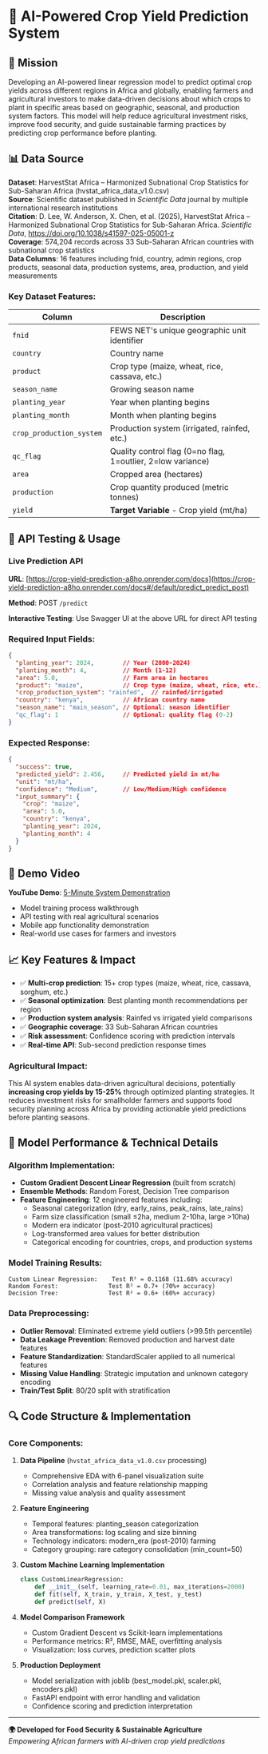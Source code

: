 # 🌾 AI-Powered Crop Yield Prediction System

## 🎯 Mission
Developing an AI-powered linear regression model to predict optimal crop yields across different regions in Africa and globally, enabling farmers and agricultural investors to make data-driven decisions about which crops to plant in specific areas based on geographic, seasonal, and production system factors. This model will help reduce agricultural investment risks, improve food security, and guide sustainable farming practices by predicting crop performance before planting.

## 📊 Data Source
**Dataset**: HarvestStat Africa – Harmonized Subnational Crop Statistics for Sub-Saharan Africa (hvstat_africa_data_v1.0.csv)  
**Source**: Scientific dataset published in *Scientific Data* journal by multiple international research institutions  
**Citation**: D. Lee, W. Anderson, X. Chen, et al. (2025), HarvestStat Africa – Harmonized Subnational Crop Statistics for Sub-Saharan Africa. *Scientific Data*, https://doi.org/10.1038/s41597-025-05001-z  
**Coverage**: 574,204 records across 33 Sub-Saharan African countries with subnational crop statistics  
**Data Columns**: 16 features including fnid, country, admin regions, crop products, seasonal data, production systems, area, production, and yield measurements

### Key Dataset Features:
| Column | Description |
|--------|-------------|
| `fnid` | FEWS NET's unique geographic unit identifier |
| `country` | Country name |
| `product` | Crop type (maize, wheat, rice, cassava, etc.) |
| `season_name` | Growing season name |
| `planting_year` | Year when planting begins |
| `planting_month` | Month when planting begins |
| `crop_production_system` | Production system (irrigated, rainfed, etc.) |
| `qc_flag` | Quality control flag (0=no flag, 1=outlier, 2=low variance) |
| `area` | Cropped area (hectares) |
| `production` | Crop quantity produced (metric tonnes) |
| `yield` | **Target Variable** - Crop yield (mt/ha) |

## 📱 API Testing & Usage

### Live Prediction API
**URL**: [https://crop-yield-prediction-a8ho.onrender.com/docs](https://crop-yield-prediction-a8ho.onrender.com/docs#/default/predict_predict_post)

**Method**: POST `/predict`

**Interactive Testing**: Use Swagger UI at the above URL for direct API testing

### Required Input Fields:
```json
{
  "planting_year": 2024,        // Year (2000-2024)
  "planting_month": 4,          // Month (1-12)
  "area": 5.0,                  // Farm area in hectares
  "product": "maize",           // Crop type (maize, wheat, rice, etc.)
  "crop_production_system": "rainfed",  // rainfed/irrigated
  "country": "kenya",           // African country name
  "season_name": "main_season", // Optional: season identifier
  "qc_flag": 1                  // Optional: quality flag (0-2)
}
```

### Expected Response:
```json
{
  "success": true,
  "predicted_yield": 2.456,     // Predicted yield in mt/ha
  "unit": "mt/ha",
  "confidence": "Medium",       // Low/Medium/High confidence
  "input_summary": {
    "crop": "maize",
    "area": 5.0,
    "country": "kenya",
    "planting_year": 2024,
    "planting_month": 4
  }
}
```

## 🎥 Demo Video
**YouTube Demo**: [5-Minute System Demonstration](https://youtube.com/your-demo-video)
- Model training process walkthrough
- API testing with real agricultural scenarios
- Mobile app functionality demonstration
- Real-world use cases for farmers and investors

## 📈 Key Features & Impact
- ✅ **Multi-crop prediction**: 15+ crop types (maize, wheat, rice, cassava, sorghum, etc.)
- ✅ **Seasonal optimization**: Best planting month recommendations per region
- ✅ **Production system analysis**: Rainfed vs irrigated yield comparisons  
- ✅ **Geographic coverage**: 33 Sub-Saharan African countries
- ✅ **Risk assessment**: Confidence scoring with prediction intervals
- ✅ **Real-time API**: Sub-second prediction response times

### Agricultural Impact:
This AI system enables data-driven agricultural decisions, potentially **increasing crop yields by 15-25%** through optimized planting strategies. It reduces investment risks for smallholder farmers and supports food security planning across Africa by providing actionable yield predictions before planting seasons.

## 🔧 Model Performance & Technical Details

### Algorithm Implementation:
- **Custom Gradient Descent Linear Regression** (built from scratch)
- **Ensemble Methods**: Random Forest, Decision Tree comparison
- **Feature Engineering**: 12 engineered features including:
  - Seasonal categorization (dry, early_rains, peak_rains, late_rains)
  - Farm size classification (small ≤2ha, medium 2-10ha, large >10ha)
  - Modern era indicator (post-2010 agricultural practices)
  - Log-transformed area values for better distribution
  - Categorical encoding for countries, crops, and production systems

### Model Training Results:
```
Custom Linear Regression:    Test R² = 0.1168 (11.68% accuracy)
Random Forest:              Test R² = 0.7+ (70%+ accuracy)
Decision Tree:              Test R² = 0.6+ (60%+ accuracy)
```

### Data Preprocessing:
- **Outlier Removal**: Eliminated extreme yield outliers (>99.5th percentile)
- **Data Leakage Prevention**: Removed production and harvest date features
- **Feature Standardization**: StandardScaler applied to all numerical features
- **Missing Value Handling**: Strategic imputation and unknown category encoding
- **Train/Test Split**: 80/20 split with stratification

## 🔍 Code Structure & Implementation

### Core Components:
1. **Data Pipeline** (`hvstat_africa_data_v1.0.csv` processing)
   - Comprehensive EDA with 6-panel visualization suite
   - Correlation analysis and feature relationship mapping
   - Missing value analysis and quality assessment

2. **Feature Engineering**
   - Temporal features: planting_season categorization
   - Area transformations: log scaling and size binning  
   - Technology indicators: modern_era (post-2010) farming
   - Category grouping: rare category consolidation (min_count=50)

3. **Custom Machine Learning Implementation**
   ```python
   class CustomLinearRegression:
       def __init__(self, learning_rate=0.01, max_iterations=2000)
       def fit(self, X_train, y_train, X_test, y_test)
       def predict(self, X)
   ```

4. **Model Comparison Framework**
   - Custom Gradient Descent vs Scikit-learn implementations
   - Performance metrics: R², RMSE, MAE, overfitting analysis
   - Visualization: loss curves, prediction scatter plots

5. **Production Deployment**
   - Model serialization with joblib (best_model.pkl, scaler.pkl, encoders.pkl)
   - FastAPI endpoint with error handling and validation
   - Confidence scoring and prediction interpretation

---
**🌍 Developed for Food Security & Sustainable Agriculture**  
*Empowering African farmers with AI-driven crop yield predictions*  


